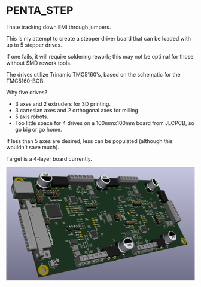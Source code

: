 # PENTA_STEP

I hate tracking down EMI through jumpers.

This is my attempt to create a stepper driver board that can be loaded with up to 5 stepper drives.

If one fails, it will require soldering rework; this may not be optimal for those without SMD rework tools.

The drives utilize Trinamic TMC5160's, based on the schematic for the TMC5160-BOB.

Why five drives? 
* 3 axes and 2 extruders for 3D printing.
* 3 cartesian axes and 2 orthogonal axes for milling.
* 5 axis robots.
* Too little space for 4 drives on a 100mmx100mm board from JLCPCB, so go big or go home.

If less than 5 axes are desired, less can be populated (although this wouldn't save much).

Target is a 4-layer board currently.

![Test Image 1](PENTA_STEP.png)
